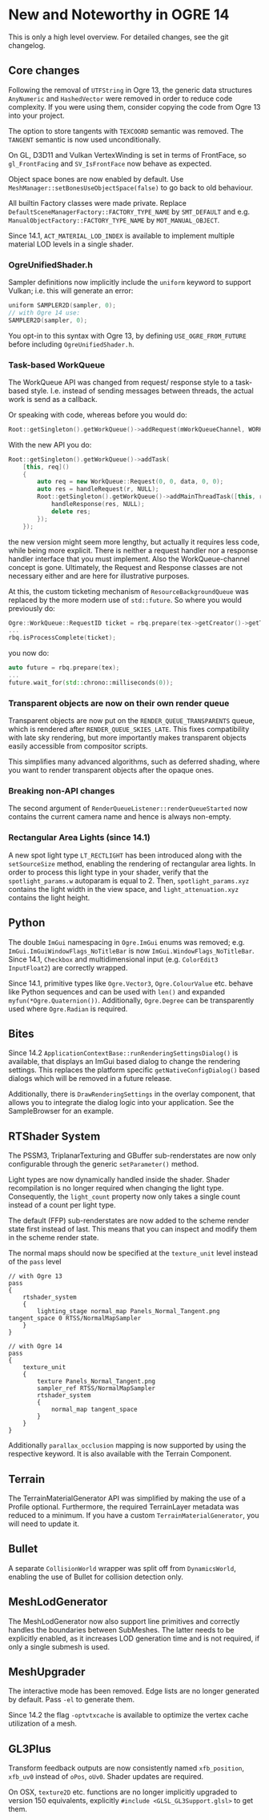 # New and Noteworthy in OGRE 14
This is only a high level overview. For detailed changes, see the git changelog.

## Core changes
Following the removal of `UTFString` in Ogre 13, the generic data structures `AnyNumeric` and `HashedVector` were removed in order to reduce code complexity.
If you were using them, consider copying the code from Ogre 13 into your project.

The option to store tangents with `TEXCOORD` semantic was removed. The `TANGENT` semantic is now used unconditionally.

On GL, D3D11 and Vulkan VertexWinding is set in terms of FrontFace, so `gl_FrontFacing` and `SV_IsFrontFace` now behave as expected.

Object space bones are now enabled by default. Use `MeshManager::setBonesUseObjectSpace(false)` to go back to old behaviour.

All builtin Factory classes were made private. Replace `DefaultSceneManagerFactory::FACTORY_TYPE_NAME` by `SMT_DEFAULT` and e.g. `ManualObjectFactory::FACTORY_TYPE_NAME` by `MOT_MANUAL_OBJECT`.

Since 14.1, `ACT_MATERIAL_LOD_INDEX` is available to implement multiple material LOD levels in a single shader.

### OgreUnifiedShader.h

Sampler definitions now implicitly include the `uniform` keyword to support Vulkan; i.e. this will generate an error:

```cpp
uniform SAMPLER2D(sampler, 0);
// with Ogre 14 use:
SAMPLER2D(sampler, 0);
```

You opt-in to this syntax with Ogre 13, by defining `USE_OGRE_FROM_FUTURE` before including `OgreUnifiedShader.h`.

### Task-based WorkQueue

The WorkQueue API was changed from request/ response style to a task-based style.
I.e. instead of sending messages between threads, the actual work is send as a callback.

Or speaking with code, whereas before you would do:
```cpp
Root::getSingleton().getWorkQueue()->addRequest(mWorkQueueChannel, WORKQUEUE_DERIVED_DATA_REQUEST, data);
```

With the new API you do:
```cpp
Root::getSingleton().getWorkQueue()->addTask(
    [this, req]()
    {
        auto req = new WorkQueue::Request(0, 0, data, 0, 0);
        auto res = handleRequest(r, NULL);
        Root::getSingleton().getWorkQueue()->addMainThreadTask([this, res]() {
            handleResponse(res, NULL);
            delete res;
        });
    });
```

the new version might seem more lengthy, but actually it requires less code, while being more explicit.
There is neither a request handler nor a response handler interface that you must implement.
Also the WorkQueue-channel concept is gone.
Ultimately, the Request and Response classes are not necessary either and are here for illustrative purposes.

At this, the custom ticketing mechanism of `ResourceBackgroundQueue` was replaced by the more modern use of `std::future`.
So where you would previously do:
```cpp
Ogre::WorkQueue::RequestID ticket = rbq.prepare(tex->getCreator()->getType(), tex->getName(), tex->getGroup());
...
rbq.isProcessComplete(ticket);
```
you now do:
```cpp
auto future = rbq.prepare(tex);
...
future.wait_for(std::chrono::milliseconds(0));
```

### Transparent objects are now on their own render queue

Transparent objects are now put on the `RENDER_QUEUE_TRANSPARENTS` queue, which is rendered after `RENDER_QUEUE_SKIES_LATE`.
This fixes compatibility with late sky rendering, but more importantly makes transparent objects easily accessible from compositor scripts.

This simplifies many advanced algorithms, such as deferred shading, where you want to render transparent objects after the opaque ones.

### Breaking non-API changes

The second argument of `RenderQueueListener::renderQueueStarted` now contains the current camera name and hence is always non-empty.

### Rectangular Area Lights (since 14.1)

A new spot light type `LT_RECTLIGHT` has been introduced along with the `setSourceSize` method, enabling the rendering of rectangular area lights. In order to process this light type in your shader, verify that the `spotlight_params.w` autoparam is equal to 2. Then, `spotlight_params.xyz` contains the light width in the view space, and `light_attenuation.xyz` contains the light height.

## Python

The double `ImGui` namespacing in `Ogre.ImGui` enums was removed; e.g. `ImGui.ImGuiWindowFlags_NoTitleBar` is now `ImGui.WindowFlags_NoTitleBar`.
Since 14.1, `Checkbox` and multidimensional input (e.g. `ColorEdit3` `InputFloat2`) are correctly wrapped.

Since 14.1, primitive types like `Ogre.Vector3`, `Ogre.ColourValue` etc. behave like Python sequences and can be used with `len()` and expanded `myfun(*Ogre.Quaternion())`.
Additionally, `Ogre.Degree` can be transparently used where `Ogre.Radian` is required.

## Bites

Since 14.2 `ApplicationContextBase::runRenderingSettingsDialog()` is available, that displays an ImGui based dialog to change the rendering settings.
This replaces the platform specific `getNativeConfigDialog()` based dialogs which will be removed in a future release.

Additionally, there is `DrawRenderingSettings` in the overlay component, that allows you to integrate the dialog logic into your application. See the SampleBrowser for an example.

## RTShader System

The PSSM3, TriplanarTexturing and GBuffer sub-renderstates are now only configurable through the generic `setParameter()` method.

Light types are now dynamically handled inside the shader. Shader recompilation is no longer required when changing the light type.
Consequently, the `light_count` property now only takes a single count instead of a count per light type.

The default (FFP) sub-renderstates are now added to the scheme render state first instead of last. This means that you can inspect and modify them in the scheme render state.

The normal maps should now be specified at the `texture_unit` level instead of the `pass` level

```nginx
// with Ogre 13
pass
{
    rtshader_system
    {
        lighting_stage normal_map Panels_Normal_Tangent.png tangent_space 0 RTSS/NormalMapSampler
    }
}

// with Ogre 14
pass
{
    texture_unit
    {
        texture Panels_Normal_Tangent.png
        sampler_ref RTSS/NormalMapSampler
        rtshader_system
        {
            normal_map tangent_space
        }
    }
}
```

Additionally `parallax_occlusion` mapping is now supported by using the respective keyword. It is also available with the Terrain Component.

## Terrain

The TerrainMaterialGenerator API was simplified by making the use of a Profile optional.
Furthermore, the required TerrainLayer metadata was reduced to a minimum.
If you have a custom `TerrainMaterialGenerator`, you will need to update it.

## Bullet

A separate `CollisionWorld` wrapper was split off from `DynamicsWorld`, enabling the use of Bullet for collision detection only.

## MeshLodGenerator

The MeshLodGenerator now also support line primitives and correctly handles the boundaries between SubMeshes. The latter needs to be explicitly enabled, as it increases LOD generation time and is not required, if only a single submesh is used.

## MeshUpgrader

The interactive mode has been removed. Edge lists are no longer generated by default. Pass `-el` to generate them.

Since 14.2 the flag `-optvtxcache` is available to optimize the vertex cache utilization of a mesh.

## GL3Plus

Transform feedback outputs are now consistently named `xfb_position`, `xfb_uv0` instead of `oPos`, `oUv0`.
Shader updates are required.

On OSX, `texture2D` etc. functions are no longer implicitly upgraded to version 150 equivalents, explicitly `#include <GLSL_GL3Support.glsl>` to get them.
